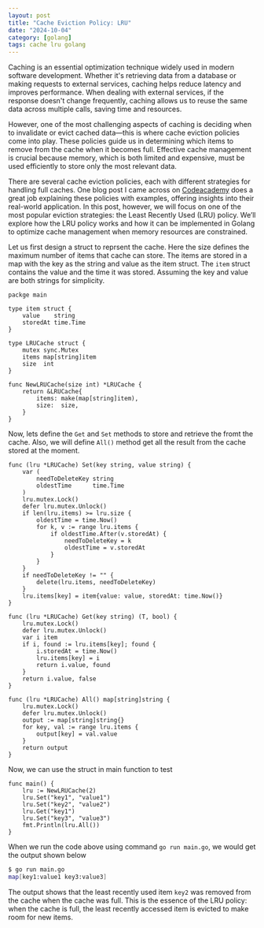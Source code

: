 ```yaml
---
layout: post
title: "Cache Eviction Policy: LRU"
date: "2024-10-04"
category: [golang]
tags: cache lru golang
---
```

Caching is an essential optimization technique widely used in modern software development. Whether it's retrieving data from a database or making requests to external services, caching helps reduce latency and improves performance. When dealing with external services, if the response doesn't change frequently, caching allows us to reuse the same data across multiple calls, saving time and resources.

However, one of the most challenging aspects of caching is deciding when to invalidate or evict cached data—this is where cache eviction policies come into play. These policies guide us in determining which items to remove from the cache when it becomes full. Effective cache management is crucial because memory, which is both limited and expensive, must be used efficiently to store only the most relevant data.

There are several cache eviction policies, each with different strategies for handling full caches. One blog post I came across on [Codeacademy](https://www.codecademy.com/article/cache-eviction-policies) does a great job explaining these policies with examples, offering insights into their real-world application. In this post, however, we will focus on one of the most popular eviction strategies: the Least Recently Used (LRU) policy. We’ll explore how the LRU policy works and how it can be implemented in Golang to optimize cache management when memory resources are constrained.

Let us first design a struct to reprsent the cache. Here the size defines the maximum number of items that cache can store. The items are stored in a map with the key as the string and value as the item struct. The `item` struct contains the value and the time it was stored. Assuming the key and value are both strings for simplicity.

```golang
packge main

type item struct {
	value    string
	storedAt time.Time
}

type LRUCache struct {
	mutex sync.Mutex
	items map[string]item
	size  int
}

func NewLRUCache(size int) *LRUCache {
	return &LRUCache{
		items: make(map[string]item),
		size:  size,
	}
}
```

Now, lets define the `Get` and `Set` methods to store and retrieve the fromt the cache. Also, we will define `All()` method get all the result from the cache stored at the moment.

```golang
func (lru *LRUCache) Set(key string, value string) {
	var (
		needToDeleteKey string
		oldestTime      time.Time
	)
	lru.mutex.Lock()
	defer lru.mutex.Unlock()
	if len(lru.items) >= lru.size {
		oldestTime = time.Now()
		for k, v := range lru.items {
			if oldestTime.After(v.storedAt) {
				needToDeleteKey = k
				oldestTime = v.storedAt
			}
		}
	}
	if needToDeleteKey != "" {
		delete(lru.items, needToDeleteKey)
	}
	lru.items[key] = item{value: value, storedAt: time.Now()}
}

func (lru *LRUCache) Get(key string) (T, bool) {
	lru.mutex.Lock()
	defer lru.mutex.Unlock()
	var i item
	if i, found := lru.items[key]; found {
		i.storedAt = time.Now()
		lru.items[key] = i
		return i.value, found
	}
	return i.value, false
}

func (lru *LRUCache) All() map[string]string {
	lru.mutex.Lock()
	defer lru.mutex.Unlock()
	output := map[string]string{}
	for key, val := range lru.items {
		output[key] = val.value
	}
	return output
}
```

Now, we can use the struct in main function to test

```golang
func main() {
	lru := NewLRUCache(2)
	lru.Set("key1", "value1")
	lru.Set("key2", "value2")
	lru.Get("key1")
	lru.Set("key3", "value3")
	fmt.Println(lru.All())
}
```
When we run the code above using command `go run main.go`, we would get the output shown below
```bash
$ go run main.go
map[key1:value1 key3:value3]
```
The output shows that the least recently used item `key2` was removed from the cache when the cache was full. This is the essence of the LRU policy: when the cache is full, the least recently accessed item is evicted to make room for new items.

